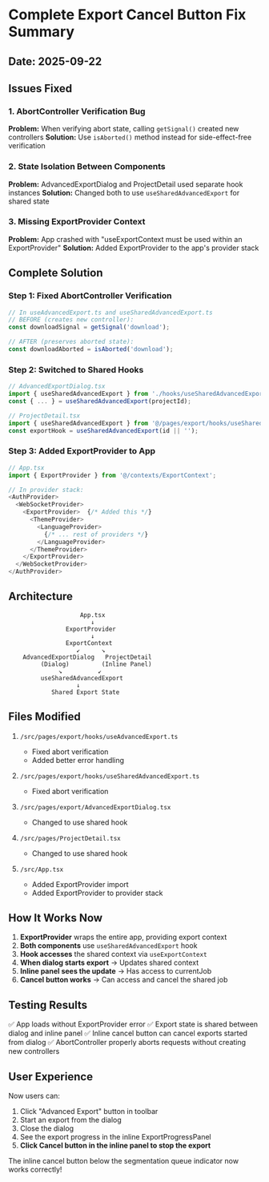 # Complete Export Cancel Button Fix Summary

## Date: 2025-09-22

## Issues Fixed

### 1. AbortController Verification Bug

**Problem:** When verifying abort state, calling `getSignal()` created new controllers
**Solution:** Use `isAborted()` method instead for side-effect-free verification

### 2. State Isolation Between Components

**Problem:** AdvancedExportDialog and ProjectDetail used separate hook instances
**Solution:** Changed both to use `useSharedAdvancedExport` for shared state

### 3. Missing ExportProvider Context

**Problem:** App crashed with "useExportContext must be used within an ExportProvider"
**Solution:** Added ExportProvider to the app's provider stack

## Complete Solution

### Step 1: Fixed AbortController Verification

```typescript
// In useAdvancedExport.ts and useSharedAdvancedExport.ts
// BEFORE (creates new controller):
const downloadSignal = getSignal('download');

// AFTER (preserves aborted state):
const downloadAborted = isAborted('download');
```

### Step 2: Switched to Shared Hooks

```typescript
// AdvancedExportDialog.tsx
import { useSharedAdvancedExport } from './hooks/useSharedAdvancedExport';
const { ... } = useSharedAdvancedExport(projectId);

// ProjectDetail.tsx
import { useSharedAdvancedExport } from '@/pages/export/hooks/useSharedAdvancedExport';
const exportHook = useSharedAdvancedExport(id || '');
```

### Step 3: Added ExportProvider to App

```typescript
// App.tsx
import { ExportProvider } from '@/contexts/ExportContext';

// In provider stack:
<AuthProvider>
  <WebSocketProvider>
    <ExportProvider>  {/* Added this */}
      <ThemeProvider>
        <LanguageProvider>
          {/* ... rest of providers */}
        </LanguageProvider>
      </ThemeProvider>
    </ExportProvider>
  </WebSocketProvider>
</AuthProvider>
```

## Architecture

```
                    App.tsx
                       ↓
                ExportProvider
                       ↓
                ExportContext
                   ↙      ↘
    AdvancedExportDialog   ProjectDetail
         (Dialog)         (Inline Panel)
              ↘          ↙
         useSharedAdvancedExport
                   ↓
            Shared Export State
```

## Files Modified

1. `/src/pages/export/hooks/useAdvancedExport.ts`
   - Fixed abort verification
   - Added better error handling

2. `/src/pages/export/hooks/useSharedAdvancedExport.ts`
   - Fixed abort verification

3. `/src/pages/export/AdvancedExportDialog.tsx`
   - Changed to use shared hook

4. `/src/pages/ProjectDetail.tsx`
   - Changed to use shared hook

5. `/src/App.tsx`
   - Added ExportProvider import
   - Added ExportProvider to provider stack

## How It Works Now

1. **ExportProvider** wraps the entire app, providing export context
2. **Both components** use `useSharedAdvancedExport` hook
3. **Hook accesses** the shared context via `useExportContext`
4. **When dialog starts export** → Updates shared context
5. **Inline panel sees the update** → Has access to currentJob
6. **Cancel button works** → Can access and cancel the shared job

## Testing Results

✅ App loads without ExportProvider error
✅ Export state is shared between dialog and inline panel
✅ Inline cancel button can cancel exports started from dialog
✅ AbortController properly aborts requests without creating new controllers

## User Experience

Now users can:

1. Click "Advanced Export" button in toolbar
2. Start an export from the dialog
3. Close the dialog
4. See the export progress in the inline ExportProgressPanel
5. **Click Cancel button in the inline panel to stop the export**

The inline cancel button below the segmentation queue indicator now works correctly!
